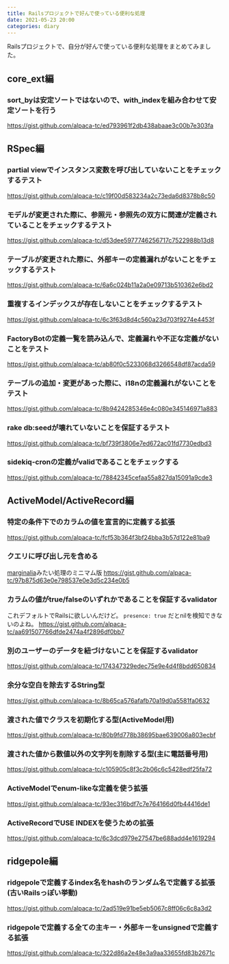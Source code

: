 ```yaml
---
title: Railsプロジェクトで好んで使っている便利な処理
date: 2021-05-23 20:00
categories: diary
---
```


Railsプロジェクトで、自分が好んで使っている便利な処理をまとめてみました。

## core_ext編

### sort\_byは安定ソートではないので、with\_indexを組み合わせて安定ソートを行う

<a target="_blank" href="https://gist.github.com/alpaca-tc/ed793961f2db438abaae3c00b7e303fa">https://gist.github.com/alpaca-tc/ed793961f2db438abaae3c00b7e303fa</a>

## RSpec編

### partial viewでインスタンス変数を呼び出していないことをチェックするテスト

<a target="_blank" href="https://gist.github.com/alpaca-tc/c19f00d583234a2c73eda6d8378b8c50">https://gist.github.com/alpaca-tc/c19f00d583234a2c73eda6d8378b8c50</a>

### モデルが変更された際に、参照元・参照先の双方に関連が定義されていることをチェックするテスト

<a target="_blank" href="https://gist.github.com/alpaca-tc/d53dee5977746256717c7522988b13d8">https://gist.github.com/alpaca-tc/d53dee5977746256717c7522988b13d8</a>

### テーブルが変更された際に、外部キーの定義漏れがないことをチェックするテスト

<a target="_blank" href="https://gist.github.com/alpaca-tc/6a6c024b11a2a0e09713b510362e6bd2">https://gist.github.com/alpaca-tc/6a6c024b11a2a0e09713b510362e6bd2</a>

### 重複するインデックスが存在しないことをチェックするテスト

<a target="_blank" href="https://gist.github.com/alpaca-tc/6c3f63d8d4c560a23d703f9274e4453f">https://gist.github.com/alpaca-tc/6c3f63d8d4c560a23d703f9274e4453f</a>

### FactoryBotの定義一覧を読み込んで、定義漏れや不正な定義がないことをテスト

<a target="_blank" href="https://gist.github.com/alpaca-tc/ab80f0c5233068d3266548df87acda59">https://gist.github.com/alpaca-tc/ab80f0c5233068d3266548df87acda59</a>

### テーブルの追加・変更があった際に、i18nの定義漏れがないことをテスト

<a target="_blank" href="https://gist.github.com/alpaca-tc/8b9424285346e4c080e345146971a883">https://gist.github.com/alpaca-tc/8b9424285346e4c080e345146971a883</a>

### rake db:seedが壊れていないことを保証するテスト

<a target="_blank" href="https://gist.github.com/alpaca-tc/bf739f3806e7ed672ac01fd7730edbd3">https://gist.github.com/alpaca-tc/bf739f3806e7ed672ac01fd7730edbd3</a>

### sidekiq-cronの定義がvalidであることをチェックする

<a target="_blank" href="https://gist.github.com/alpaca-tc/78842345cefaa55a827da15091a9cde3">https://gist.github.com/alpaca-tc/78842345cefaa55a827da15091a9cde3</a>

## ActiveModel/ActiveRecord編

### 特定の条件下でのカラムの値を宣言的に定義する拡張

<a target="_blank" href="https://gist.github.com/alpaca-tc/fcf53b364f3bf24bba3b57d122e81ba9">https://gist.github.com/alpaca-tc/fcf53b364f3bf24bba3b57d122e81ba9</a>

### クエリに呼び出し元を含める

<a target="_blank" href="marginalia">marginalia</a>みたい処理のミニマム版
<a target="_blank" href="https://gist.github.com/alpaca-tc/97b875d63e0e798537e0e3d5c234e0b5">https://gist.github.com/alpaca-tc/97b875d63e0e798537e0e3d5c234e0b5</a>

### カラムの値がtrue/falseのいずれかであることを保証するvalidator

これデフォルトでRailsに欲しいんだけど。 `presence: true` だとnilを検知できないのよね。
<a target="_blank" href="https://gist.github.com/alpaca-tc/aa691507766dfde2474a4f2896df0bb7">https://gist.github.com/alpaca-tc/aa691507766dfde2474a4f2896df0bb7</a>

### 別のユーザーのデータを紐づけないことを保証するvalidator

<a target="_blank" href="https://gist.github.com/alpaca-tc/174347329edec75e9e4d4f8bdd650834">https://gist.github.com/alpaca-tc/174347329edec75e9e4d4f8bdd650834</a>

### 余分な空白を除去するString型

<a target="_blank" href="https://gist.github.com/alpaca-tc/8b65ca576afafb70a19d0a5581fa0632">https://gist.github.com/alpaca-tc/8b65ca576afafb70a19d0a5581fa0632</a>

### 渡された値でクラスを初期化する型(ActiveModel用)

<a target="_blank" href="https://gist.github.com/alpaca-tc/80b9fd778b38695bae639006a803ecbf">https://gist.github.com/alpaca-tc/80b9fd778b38695bae639006a803ecbf</a>

### 渡された値から数値以外の文字列を削除する型(主に電話番号用)

<a target="_blank" href="https://gist.github.com/alpaca-tc/c105905c8f3c2b06c6c5428edf25fa72">https://gist.github.com/alpaca-tc/c105905c8f3c2b06c6c5428edf25fa72</a>

### ActiveModelでenum-likeな定義を使う拡張

<a target="_blank" href="https://gist.github.com/alpaca-tc/93ec316bdf7c7e764166d0fb44416de1">https://gist.github.com/alpaca-tc/93ec316bdf7c7e764166d0fb44416de1</a>

### ActiveRecordでUSE INDEXを使うための拡張

<a target="_blank" href="https://gist.github.com/alpaca-tc/6c3dcd979e27547be688add4e1619294">https://gist.github.com/alpaca-tc/6c3dcd979e27547be688add4e1619294</a>

## ridgepole編

### ridgepoleで定義するindex名をhashのランダム名で定義する拡張(古いRailsっぽい挙動)

<a target="_blank" href="https://gist.github.com/alpaca-tc/2ad519e91be5eb5067c8ff06c6c8a3d2">https://gist.github.com/alpaca-tc/2ad519e91be5eb5067c8ff06c6c8a3d2</a>

### ridgepoleで定義する全ての主キー・外部キーをunsignedで定義する拡張

<a target="_blank" href="https://gist.github.com/alpaca-tc/322d86a2e48e3a9aa33655fd83b2671c">https://gist.github.com/alpaca-tc/322d86a2e48e3a9aa33655fd83b2671c</a>
